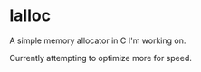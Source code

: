 # lalloc
A simple memory allocator in C I'm working on.

Currently attempting to optimize more for speed.
